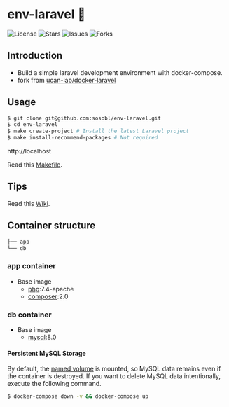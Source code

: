 # env-laravel 🐳

![License](https://img.shields.io/github/license/sosobl/env-laravel)
![Stars](https://img.shields.io/github/stars/sosobl/env-laravel)
![Issues](https://img.shields.io/github/issues/sosobl/env-laravel)
![Forks](https://img.shields.io/github/forks/sosobl/env-laravel)

## Introduction

- Build a simple laravel development environment with docker-compose.
- fork from [ucan-lab/docker-laravel](https://github.com/ucan-lab/docker-laravel)

## Usage

```bash
$ git clone git@github.com:sosobl/env-laravel.git
$ cd env-laravel
$ make create-project # Install the latest Laravel project
$ make install-recommend-packages # Not required
```

http://localhost

Read this [Makefile](https://github.com/sosobl/env-laravel/blob/master/Makefile).

## Tips

Read this [Wiki](https://github.com/sosobl/env-laravel/wiki).

## Container structure

```bash
├── app
└── db
```

### app container

- Base image
  - [php](https://hub.docker.com/_/php):7.4-apache
  - [composer](https://hub.docker.com/_/composer):2.0

### db container

- Base image
  - [mysql](https://hub.docker.com/_/mysql):8.0

#### Persistent MySQL Storage

By default, the [named volume](https://docs.docker.com/compose/compose-file/#volumes) is mounted, so MySQL data remains even if the container is destroyed.
If you want to delete MySQL data intentionally, execute the following command.

```bash
$ docker-compose down -v && docker-compose up
```
